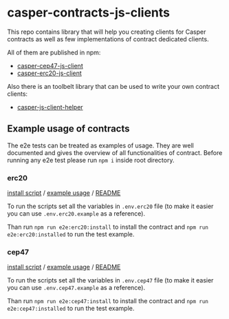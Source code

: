 # casper-contracts-js-clients

This repo contains library that will help you creating clients for Casper contracts as well as few implementations of contract dedicated clients.

All of them are published in npm:
- [casper-cep47-js-client](https://www.npmjs.com/package/casper-cep47-js-client)
- [casper-erc20-js-client](https://www.npmjs.com/package/casper-erc20-js-client)

Also there is an toolbelt library that can be used to write your own contract clients:
- [casper-js-client-helper](https://www.npmjs.com/package/casper-js-client-helper)


## Example usage of contracts

The e2e tests can be treated as examples of usage. They are well documented and gives the overview of all functionalities of contract.
Before running any e2e test please run `npm i` inside root directory.

### erc20

[install script](e2e/erc20/install.ts) / [example usage](e2e/erc20/installed.ts) / [README](packages/cep47-client)

To run the scripts set all the variables in `.env.erc20` file (to make it easier you can use `.env.erc20.example` as a reference).

Than run `npm run e2e:erc20:install` to install the contract and `npm run e2e:erc20:installed` to run the test example.

### cep47

[install script](e2e/cep47/install.ts) / [example usage](e2e/cep47/installed.ts) / [README](packages/erc20-client)

To run the scripts set all the variables in `.env.cep47` file (to make it easier you can use `.env.cep47.example` as a reference).

Than run `npm run e2e:cep47:install` to install the contract and `npm run e2e:cep47:installed` to run the test example.
